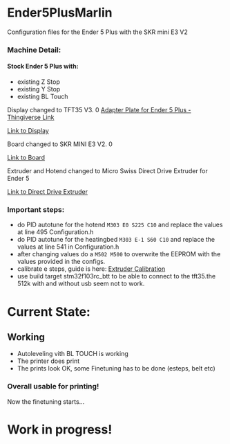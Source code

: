 # Ender5PlusMarlin
Configuration files for the Ender 5 Plus with the SKR mini E3 V2 

### Machine Detail:
#### Stock Ender 5 Plus with:
- existing Z Stop
- existing Y Stop
- existing BL Touch


Display changed to TFT35 V3. 0 [Adapter Plate for Ender 5 Plus - Thingiverse Link](https://www.thingiverse.com/thing:4541908) 

[Link to Display](https://www.biqu.equipment/products/bigtreetech-tft35-v3-0-display-two-working-modes) 

Board changed to SKR MINI E3 V2. 0

[Link to Board](https://www.biqu.equipment/products/bigtreetech-skr-mini-e3-v2-0-32-bit-control-board-integrated-tmc2209-uart-for-ender-3) 

Extruder and Hotend changed to Micro Swiss Direct Drive Extruder for Ender 5

[Link to Direct Drive Extruder](https://store.micro-swiss.com/collections/extruders/products/micro-swiss-direct-drive-extruder-for-creality-ender-5) 

### Important steps:
- do PID autotune for the hotend `M303 E0 S225 C10` and replace the values at line 495 Configuration.h
- do PID autotune for the heatingbed `M303 E-1 S60 C10` and replace the values at line 541 in Configuration.h 
- after changing values do a `M502 M500` to overwrite the EEPROM with the values provided in the configs.
- calibrate e steps, guide is here: [Extruder Calibration](https://all3dp.com/2/extruder-calibration-6-easy-steps-2/) 
- use build target stm32f103rc_btt to be able to connect to the tft35.the 512k with and without usb seem not to work.

# Current State:
## Working
- Autoleveling vith BL TOUCH is working 
- The printer does print
- The prints look OK, some Finetuning has to be done (esteps, belt etc) 
### Overall usable for printing! 

Now the finetuning starts... 

# Work in progress! 
